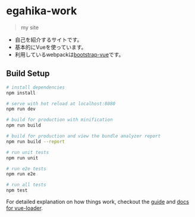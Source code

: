 # egahika-work

> my site

- 自己を紹介するサイトです。
- 基本的にVueを使っています。
- 利用しているwebpackは[bootstrap-vue](https://github.com/bootstrap-vue/webpack)です。

## Build Setup

``` bash
# install dependencies
npm install

# serve with hot reload at localhost:8080
npm run dev

# build for production with minification
npm run build

# build for production and view the bundle analyzer report
npm run build --report

# run unit tests
npm run unit

# run e2e tests
npm run e2e

# run all tests
npm test
```

For detailed explanation on how things work, checkout the [guide](http://vuejs-templates.github.io/webpack/) and [docs for vue-loader](http://vuejs.github.io/vue-loader).

